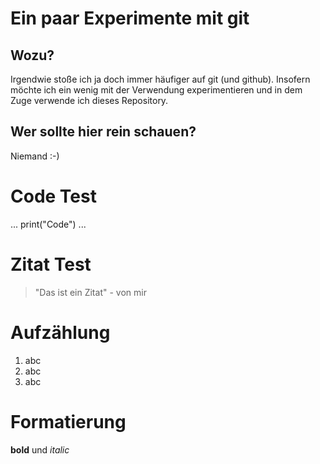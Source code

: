 # Ein paar Experimente mit git

## Wozu?

Irgendwie stoße ich ja doch immer häufiger auf git (und github). Insofern möchte ich ein wenig mit der Verwendung experimentieren und in dem Zuge verwende ich dieses Repository.

## Wer sollte hier rein schauen?

Niemand :-)

# Code Test

...
print("Code")
...

# Zitat Test

> "Das ist ein Zitat" - von mir

# Aufzählung

1. abc
2. abc
3. abc

# Formatierung

**bold** und _italic_
